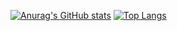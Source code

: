 [![Anurag's GitHub stats](https://github-readme-stats.vercel.app/api?username=billmi)](https://github.com/anuraghazra/github-readme-stats)
[![Top Langs](https://github-readme-stats.vercel.app/api/top-langs/?username=billmi)](https://github.com/anuraghazra/github-readme-stats)
